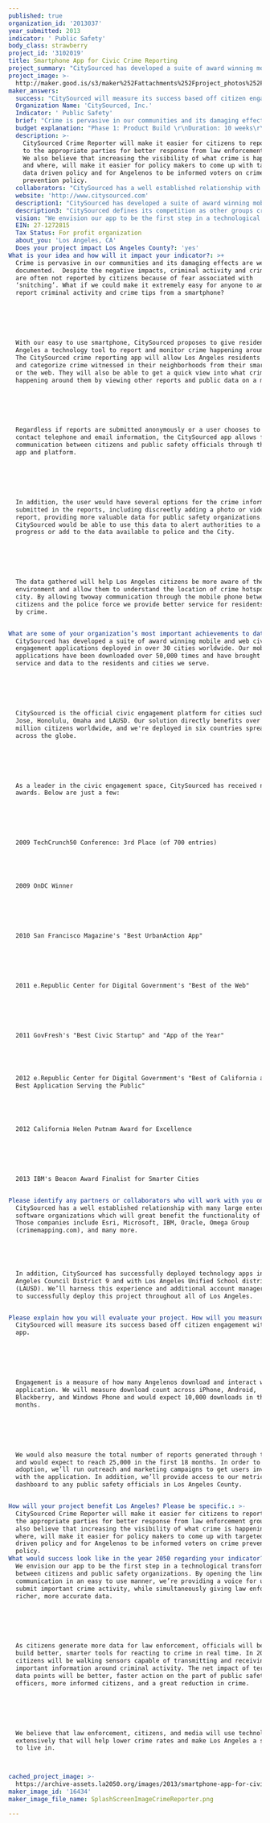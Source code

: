 ```yaml
---
published: true
organization_id: '2013037'
year_submitted: 2013
indicator: ' Public Safety'
body_class: strawberry
project_id: '3102019'
title: Smartphone App for Civic Crime Reporting
project_summary: "CitySourced has developed a suite of award winning mobile and web civic engagement applications deployed in over 30 cities worldwide. Our mobile applications have been downloaded over 50,000 times and have brought better service and data to the residents and cities we serve. \r\n\r\nCitySourced is the official civic engagement platform for cities such as San Jose, Honolulu, Omaha and LAUSD. Our solution directly benefits over 13.2 million citizens worldwide, and we're deployed in six countries spread out across the globe. \r\n\r\nAs a leader in the civic engagement space, CitySourced has received numerous awards. Below are just a few:\r\n\r\n2009 TechCrunch50 Conference: 3rd Place (of 700 entries)\r\n  \r\n2009 OnDC Winner\r\n\r\n2010 San Francisco Magazine's \"Best Urban-Action App\"\r\n\r\n2011 e.Republic Center for Digital Government's \"Best of the Web\" \r\n\r\n2011 GovFresh's \"Best Civic Startup\" and \"App of the Year\"\r\n \r\n2012 e.Republic Center for Digital Government's \"Best of California award for Best Application Serving the Public\"\r\n \r\n2012 California Helen Putnam Award for Excellence\r\n\r\n2013 IBM's Beacon Award Finalist for Smarter Cities\r\n"
project_image: >-
  http://maker.good.is/s3/maker%252Fattachments%252Fproject_photos%252Fimages%252F16434%252Fdisplay%252FSplashScreenImageCrimeReporter.png=c570x385
maker_answers:
  success: "CitySourced will measure its success based off citizen engagement with the app.  \r\n\r\nEngagement is a measure of how many Angelenos download and interact with the application. We will measure download count across iPhone, Android, Blackberry, and Windows Phone and would expect 10,000 downloads in the first 6 months.  \r\n\r\nWe would also measure the total number of reports generated through the app, and would expect to reach 25,000 in the first 18 months. In order to drive adoption, we’ll run outreach and marketing campaigns to get users involved with the application. In addition, we’ll provide access to our metrics dashboard to any public safety officials in Los Angeles County. \r\n"
  Organization Name: 'CitySourced, Inc.'
  Indicator: ' Public Safety'
  brief: "Crime is pervasive in our communities and its damaging effects are well documented.  Despite the negative impacts, criminal activity and crime tips are often not reported by citizens because of fear associated with ‘snitching’. What if we could make it extremely easy for anyone to anonymously report criminal activity and crime tips from a smartphone?  \r\n\r\nWith our easy to use smartphone, CitySourced proposes to give residents of Los Angeles a technology tool to report and monitor crime happening around them. The CitySourced crime reporting app will allow Los Angeles residents to log and categorize crime witnessed in their neighborhoods from their smartphones or the web. They will also be able to get a quick view into what crimes are happening around them by viewing other reports and public data on a map.\r\n\r\nRegardless if reports are submitted anonymously or a user chooses to include contact telephone and email information, the CitySourced app allows for communication between citizens and public safety officials through the secure app and platform. \r\n\r\nIn addition, the user would have several options for the crime information submitted in the reports, including discreetly adding a photo or video to a report, providing more valuable data for public safety organizations. CitySourced would be able to use this data to alert authorities to a crime in progress or add to the data available to police and the City.\r\n\r\nThe data gathered will help Los Angeles citizens be more aware of their environment and allow them to understand the location of crime hotspots in the city. By allowing two-way communication through the mobile phone between citizens and the police force we provide better service for residents affected by crime.\r\n"
  budget explanation: "Phase 1: Product Build \r\nDuration: 10 weeks\r\n\r\nDescription: Develop Mobile App, Online Administration Portal, and Metrics Dashboard; Integration into Public Safety Software Systems.\r\n\r\nCost:  $62,500:\r\n•\tApp Development - $32,500\r\n•\tOnline Administration, Reporting, and Metrics Dashboard - $15,000 \r\n•\tIntegration into Public Safety Enterprise Software Systems - $15,000\r\n\r\n\r\nPhase 2: Public Launch & Promotion \r\n\r\nDuration: 9 months\r\n\r\nDescription:  Marketing & PR and Program Manager\r\n\r\nCost:  $20,000:\r\n•\tOngoing Program Manager - $10,000 \r\n•\tMarketing/PR - $10,00\r\n\r\n\r\nPhase 3: Ongoing Support \r\nDuration: 5 years\r\n\r\nDescription:  Server Hosting and App Maintenance, Update \r\n\r\nCost:  $20,000:\r\n•\t5 years App Maintenance and Updates - $15,000\r\n•\t5 years Server Hosting - $5,000\r\n\r\nThe total project cost is slightly over $100,000 and CitySourced will make up the differential. "
  description: >-
    CitySourced Crime Reporter will make it easier for citizens to report crime
    to the appropriate parties for better response from law enforcement groups.
    We also believe that increasing the visibility of what crime is happening
    and where, will make it easier for policy makers to come up with targeted
    data driven policy and for Angelenos to be informed voters on crime
    prevention policy.
  collaborators: "CitySourced has a well established relationship with many large enterprise software organizations which will great benefit the functionality of the app. Those companies include Esri, Microsoft, IBM, Oracle, Omega Group (crimemapping.com), and many more.\r\n \r\nIn addition, CitySourced has successfully deployed technology apps in Los Angeles Council District 9 and with Los Angeles Unified School district (LAUSD). We’ll harness this experience and additional account manager support to successfully deploy this project throughout all of Los Angeles.  \r\n"
  website: 'http://www.citysourced.com'
  description1: "CitySourced has developed a suite of award winning mobile and web civic engagement applications deployed in over 30 cities worldwide. Our mobile applications have been downloaded over 50,000 times and have brought better service and data to the residents and cities we serve. \r\n\r\nCitySourced is the official civic engagement platform for cities such as San Jose, Honolulu, Omaha and LAUSD. Our solution directly benefits over 13.2 million citizens worldwide, and we're deployed in six countries spread out across the globe. \r\n\r\nAs a leader in the civic engagement space, CitySourced has received numerous awards. Below are just a few:\r\n\r\n2009 TechCrunch50 Conference: 3rd Place (of 700 entries)\r\n  \r\n2009 OnDC Winner\r\n\r\n2010 San Francisco Magazine's \"Best Urban-Action App\"\r\n\r\n2011 e.Republic Center for Digital Government's \"Best of the Web\" \r\n\r\n2011 GovFresh's \"Best Civic Startup\" and \"App of the Year\"\r\n \r\n2012 e.Republic Center for Digital Government's \"Best of California award for Best Application Serving the Public\"\r\n \r\n2012 California Helen Putnam Award for Excellence\r\n\r\n2013 IBM's Beacon Award Finalist for Smarter Cities\r\n"
  description3: "CitySourced defines its competition as other groups creating user facing government technology. CitySourced also looks to these groups as partners. We have successfully integrated and maintained partnerships with dozens of other companies in the field including Graffiti Tracker, Omega Group, and OpenPlans.org. \r\n\r\nOur partnerships allow us to deliver the best products in a flexible and open. While we do compete with some software providers we also work as much as possible to integrate and leverage all of our partners and competition to produce the best product possible for our end users.\r\n"
  vision: "We envision our app to be the first step in a technological transformation between citizens and public safety organizations. By opening the lines of communication in an easy to use manner, we’re providing a voice for users to submit important crime activity, while simultaneously giving law enforcement richer, more accurate data.  \r\n\r\nAs citizens generate more data for law enforcement, officials will be able to build better, smarter tools for reacting to crime in real time. In 2050, citizens will be walking sensors capable of transmitting and receiving important information around criminal activity. The net impact of terabytes of data points will be better, faster action on the part of public safety officers, more informed citizens, and a great reduction in crime. \r\n\r\nWe believe that law enforcement, citizens, and media will use technology tools extensively that will help lower crime rates and make Los Angeles a safer city to live in.\r\n"
  EIN: 27-1272815
  Tax Status: For profit organization
  about_you: 'Los Angeles, CA'
  Does your project impact Los Angeles County?: 'yes'
What is your idea and how will it impact your indicator?: >+
  Crime is pervasive in our communities and its damaging effects are well
  documented.  Despite the negative impacts, criminal activity and crime tips
  are often not reported by citizens because of fear associated with
  ‘snitching’. What if we could make it extremely easy for anyone to anonymously
  report criminal activity and crime tips from a smartphone?  






  With our easy to use smartphone, CitySourced proposes to give residents of Los
  Angeles a technology tool to report and monitor crime happening around them.
  The CitySourced crime reporting app will allow Los Angeles residents to log
  and categorize crime witnessed in their neighborhoods from their smartphones
  or the web. They will also be able to get a quick view into what crimes are
  happening around them by viewing other reports and public data on a map.






  Regardless if reports are submitted anonymously or a user chooses to include
  contact telephone and email information, the CitySourced app allows for
  communication between citizens and public safety officials through the secure
  app and platform. 






  In addition, the user would have several options for the crime information
  submitted in the reports, including discreetly adding a photo or video to a
  report, providing more valuable data for public safety organizations.
  CitySourced would be able to use this data to alert authorities to a crime in
  progress or add to the data available to police and the City.






  The data gathered will help Los Angeles citizens be more aware of their
  environment and allow them to understand the location of crime hotspots in the
  city. By allowing twoway communication through the mobile phone between
  citizens and the police force we provide better service for residents affected
  by crime.


What are some of your organization’s most important achievements to date?: >+
  CitySourced has developed a suite of award winning mobile and web civic
  engagement applications deployed in over 30 cities worldwide. Our mobile
  applications have been downloaded over 50,000 times and have brought better
  service and data to the residents and cities we serve. 






  CitySourced is the official civic engagement platform for cities such as San
  Jose, Honolulu, Omaha and LAUSD. Our solution directly benefits over 13.2
  million citizens worldwide, and we're deployed in six countries spread out
  across the globe. 






  As a leader in the civic engagement space, CitySourced has received numerous
  awards. Below are just a few:






  2009 TechCrunch50 Conference: 3rd Place (of 700 entries)


    


  2009 OnDC Winner






  2010 San Francisco Magazine's "Best UrbanAction App"






  2011 e.Republic Center for Digital Government's "Best of the Web" 






  2011 GovFresh's "Best Civic Startup" and "App of the Year"


   


  2012 e.Republic Center for Digital Government's "Best of California award for
  Best Application Serving the Public"


   


  2012 California Helen Putnam Award for Excellence






  2013 IBM's Beacon Award Finalist for Smarter Cities


Please identify any partners or collaborators who will work with you on this project.: >+
  CitySourced has a well established relationship with many large enterprise
  software organizations which will great benefit the functionality of the app.
  Those companies include Esri, Microsoft, IBM, Oracle, Omega Group
  (crimemapping.com), and many more.


   


  In addition, CitySourced has successfully deployed technology apps in Los
  Angeles Council District 9 and with Los Angeles Unified School district
  (LAUSD). We’ll harness this experience and additional account manager support
  to successfully deploy this project throughout all of Los Angeles.  


Please explain how you will evaluate your project. How will you measure success?: >+
  CitySourced will measure its success based off citizen engagement with the
  app.  






  Engagement is a measure of how many Angelenos download and interact with the
  application. We will measure download count across iPhone, Android,
  Blackberry, and Windows Phone and would expect 10,000 downloads in the first 6
  months.  






  We would also measure the total number of reports generated through the app,
  and would expect to reach 25,000 in the first 18 months. In order to drive
  adoption, we’ll run outreach and marketing campaigns to get users involved
  with the application. In addition, we’ll provide access to our metrics
  dashboard to any public safety officials in Los Angeles County. 


How will your project benefit Los Angeles? Please be specific.: >-
  CitySourced Crime Reporter will make it easier for citizens to report crime to
  the appropriate parties for better response from law enforcement groups. We
  also believe that increasing the visibility of what crime is happening and
  where, will make it easier for policy makers to come up with targeted data
  driven policy and for Angelenos to be informed voters on crime prevention
  policy.
What would success look like in the year 2050 regarding your indicator?: >+
  We envision our app to be the first step in a technological transformation
  between citizens and public safety organizations. By opening the lines of
  communication in an easy to use manner, we’re providing a voice for users to
  submit important crime activity, while simultaneously giving law enforcement
  richer, more accurate data.  






  As citizens generate more data for law enforcement, officials will be able to
  build better, smarter tools for reacting to crime in real time. In 2050,
  citizens will be walking sensors capable of transmitting and receiving
  important information around criminal activity. The net impact of terabytes of
  data points will be better, faster action on the part of public safety
  officers, more informed citizens, and a great reduction in crime. 






  We believe that law enforcement, citizens, and media will use technology tools
  extensively that will help lower crime rates and make Los Angeles a safer city
  to live in.



cached_project_image: >-
  https://archive-assets.la2050.org/images/2013/smartphone-app-for-civic-crime-reporting/maker.good.is/s3/maker%252Fattachments%252Fproject_photos%252Fimages%252F16434%252Fdisplay%252FSplashScreenImageCrimeReporter.png=c570x385.png
maker_image_id: '16434'
maker_image_file_name: SplashScreenImageCrimeReporter.png

---
```

